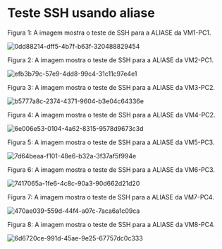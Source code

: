 
# Teste SSH usando aliase

Figura 1: A imagem mostra o teste de SSH para a ALIASE da VM1-PC1.

![0dd88214-dff5-4b7f-b63f-320488829454](https://user-images.githubusercontent.com/103062837/187968397-a110a6f3-c88f-473e-ba18-18885dff55f8.jpeg)

Figura 2: A imagem mostra o teste de SSH para a ALIASE da VM2-PC1.

![efb3b79c-57e9-4dd8-99c4-31c11c97e4e1](https://user-images.githubusercontent.com/103062837/187968413-1fd84c18-1a34-47ff-8538-a066db91054d.jpeg)

Figura 3: A imagem mostra o teste de SSH para a ALIASE da VM3-PC2.

![b5777a8c-2374-4371-9604-b3e04c64336e](https://user-images.githubusercontent.com/103062837/187970916-a8875e15-855b-4364-9dff-9de6bff0d51e.jpeg)

Figura 4: A imagem mostra o teste de SSH para a ALIASE da VM4-PC2.

![6e006e53-0104-4a62-8315-9578d9673c3d](https://user-images.githubusercontent.com/103062837/187970923-ad7026b2-0978-4206-9852-9cc578dd8dcf.jpeg)

Figura 5: A imagem mostra o teste de SSH para a ALIASE da VM5-PC3.

![7d64beaa-f101-48e6-b32a-3f37af5f994e](https://user-images.githubusercontent.com/103062837/187971046-a3e78810-1d4f-4d14-bdf5-20acfa72b08c.jpeg)

Figura 6: A imagem mostra o teste de SSH para a ALIASE da VM6-PC3.

![7417065a-1fe6-4c8c-90a3-90d662d21d20](https://user-images.githubusercontent.com/103062837/187971001-d1842e3a-3cc3-4968-b215-f3b1ecebc0b4.jpeg)

Figura 7: A imagem mostra o teste de SSH para a ALIASE da VM7-PC4.

![470ae039-559d-44f4-a07c-7aca6a1c09ca](https://user-images.githubusercontent.com/103062837/187972097-1196adda-7a4b-4ec2-9c4f-67c46d1f3103.jpeg)

Figura 8: A imagem mostra o teste de SSH para a ALIASE da VM8-PC4.

![6d6720ce-991d-45ae-9e25-67757dc0c333](https://user-images.githubusercontent.com/103062837/187972103-a939b85a-9474-4f41-bef9-879df359fbf6.jpeg)
